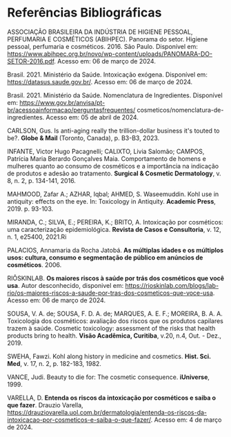 # Referências Bibliográficas

ASSOCIAÇÃO BRASILEIRA DA INDÚSTRIA DE HIGIENE PESSOAL, PERFUMARIA E COSMÉTICOS (ABIHPEC). Panorama do setor. Higiene pessoal, perfumaria e cosméticos. 2016. São Paulo. Disponível em: https://www.abihpec.org.br/novo/wp-content/uploads/PANOMARA-DO-SETOR-2016.pdf. Acesso em: 06 de março de 2024.

Brasil. 2021. Ministério da Saúde. Intoxicação exógena. Disponível em: https://datasus.saude.gov.br/. Acesso em: 06 de março de 2024.

Brasil. 2021. Ministério da Saúde. Nomenclatura de Ingredientes. Disponível em: https://www.gov.br/anvisa/pt-br/acessoainformacao/perguntasfrequentes/
cosmeticos/nomenclatura-de-ingredientes. Acesso em: 05 de abril de 2024.

CARLSON, Gus. Is anti-aging really the trillion-dollar business it's touted to be?. <b>Globe & Mail</b> (Toronto, Canada), p. B3-B3, 2023. 


INFANTE, Victor Hugo Pacagnelli; CALIXTO, Livia Salomão; CAMPOS, Patrícia Maria Berardo Gonçalves Maia. Comportamento de homens e mulheres quanto ao consumo de cosméticos e a importância na indicação de produtos e adesão ao tratamento. <b>Surgical & Cosmetic Dermatology</b>, v. 8, n. 2, p. 134-141, 2016. 


MAHMOOD, Zafar A.; AZHAR, Iqbal; AHMED, S. Waseemuddin. Kohl use in antiquity: effects on the eye. In: Toxicology in Antiquity. <b>Academic Press</b>, 2019. p. 93-103. 
 

MIRANDA, C.; SILVA, E.; PEREIRA, K.; BRITO, A. Intoxicação por cosméticos: uma caracterização epidemiológica. <b>Revista de Casos e Consultoria</b>, v. 12, n. 1, e25400, 2021.Ri 


PALACIOS, Annamaria da Rocha Jatobá. <b>As múltiplas idades e os múltiplos usos: cultura, consumo e segmentação de público em anúncios de cosméticos</b>. 2006. 


RIÔSKINLAB. <b>Os maiores riscos à saúde por trás dos cosméticos que você usa</b>. Autor desconhecido, disponivel em: https://rioskinlab.com/blogs/lab-rio/os-maiores-riscos-a-saude-por-tras-dos-cosmeticos-que-voce-usa. Acesso em: 06 de março de 2024. 


SOUSA, V. A. de; SOUSA, F. D. A. de; MARQUES, A. E. F.; MOREIRA, B. A. A. Toxicologia dos cosméticos: avaliação dos riscos que os produtos capilares trazem à saúde. Cosmetic toxicology: assessment of the risks that health products bring to health. <b>Visão Acadêmica, Curitiba</b>, v.20, n.4, Out. - Dez., 2019. 


SWEHA, Fawzi. Kohl along history in medicine and cosmetics. <b>Hist. Sci. Med</b>, v. 17, n. 2, p. 182-183, 1982. 


VANCE, Judi. Beauty to die for: The cosmetic consequence. <b>iUniverse</b>, 1999. 


VARELLA, D. <b>Entenda os riscos da intoxicação por cosméticos e saiba o que fazer</b>. Drauzio Varella, https://drauziovarella.uol.com.br/dermatologia/entenda-os-riscos-da-intoxicacao-por-cosmeticos-e-saiba-o-que-fazer/. Acesso em: 4 de março de 2024. 
